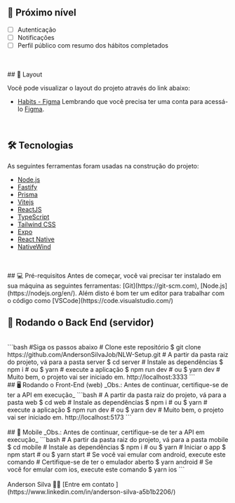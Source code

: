 <br/>

## 🚀 Próximo nível

- [ ] Autenticação
- [ ] Notificações
- [ ] Perfil público com resumo dos hábitos completados

<br/>

<br/>
## <a name='layout'></a> 🔖 Layout

Você pode visualizar o layout do projeto através do link abaixo:
- [Habits - Figma](https://www.figma.com/community/file/1195326661124171197)
Lembrando que você precisa ter uma conta para acessá-lo [Figma](http://figma.com/).
<br/>

## <a name='tecnologias'></a> 🛠️ Tecnologias
As seguintes ferramentas foram usadas na construção do projeto:
- [Node.js](https://nodejs.org/en/)
- [Fastify](https://www.fastify.io/)
- [Prisma](https://www.prisma.io/)
- [Vitejs](https://vitejs.dev/)
- [ReactJS](https://reactjs.org/)
- [TypeScript](https://www.typescriptlang.org/)
- [Tailwind CSS](https://tailwindcss.com/)
- [Expo](https://expo.io/)
- [React Native](https://reactnative.dev/)
- [NativeWind](https://www.nativewind.dev/)
<br/>

<br/>
## <a name='pre-requisitos'></a> 💻 Pré-requisitos
Antes de começar, você vai precisar ter instalado em sua máquina as seguintes ferramentas:
[Git](https://git-scm.com), [Node.js](https://nodejs.org/en/).
Além disto é bom ter um editor para trabalhar com o código como [VSCode](https://code.visualstudio.com/)
<br/>

## 🎲 Rodando o Back End (servidor)
<br/>
```bash
#Siga os passos abaixo
# Clone este repositório
$ git clone https://github.com/AndersonSilvaJob/NLW-Setup.git
# A partir da pasta raiz do projeto, vá para a pasta server
$ cd server
# Instale as dependências
$ npm i
# ou
$ yarn
# execute a aplicação
$ npm run dev
# ou
$ yarn dev
# Muito bem, o projeto vai ser iniciado em.
http://localhost:3333
```
<br/>
## 🖥️ Rodando o Front-End (web)
_Obs.: Antes de continuar, certifique-se de ter a API em execução_
```bash
# A partir da pasta raiz do projeto, vá para a pasta web
$ cd web
# Instale as dependências
$ npm i
# ou
$ yarn
# execute a aplicação
$ npm run dev
# ou
$ yarn dev
# Muito bem, o projeto vai ser iniciado em.
http://localhost:5173
```
<br/>

<br/>
## 📱 Mobile
_Obs.: Antes de continuar, certifique-se de ter a API em execução_
```bash
# A partir da pasta raiz do projeto, vá para a pasta mobile
$ cd mobile
# Instale as dependências
$ npm i
# ou
$ yarn
# Iniciar o app
$ npm start
# ou
$ yarn start
# Se você vai emular com android, execute este comando
# Certifique-se de ter o emulador aberto
$ yarn android
# Se você for emular com ios, execute este comando
$ yarn ios
```
<br/>

<br/>
Anderson Silva ✌🏽 [Entre em contato ](https://www.linkedin.com/in/anderson-silva-a5b1b2206/)
